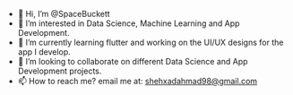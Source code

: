 - 👋 Hi, I’m @SpaceBuckett
- 👀 I’m interested in Data Science, Machine Learning and App Development.
- 🌱 I’m currently learning flutter and working on the UI/UX designs for the app I develop.
- 💞️ I’m looking to collaborate on different Data Science and App Development projects.
- 📫 How to reach me? email me at: shehxadahmad98@gmail.com

<!---
SpaceBuckett/SpaceBuckett is a ✨ special ✨ repository because its `README.md` (this file) appears on your GitHub profile.
You can click the Preview link to take a look at your changes.
--->

